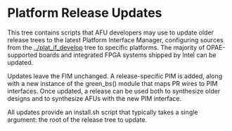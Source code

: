 # Platform Release Updates #

This tree contains scripts that AFU developers may use to update older release trees to the latest Platform Interface Manager, configuring sources from the [../plat\_if\_develop](../plat_if_develop) tree to specific platforms. The majority of OPAE-supported boards and integrated FPGA systems shipped by Intel can be updated.

Updates leave the FIM unchanged. A release-specific PIM is added, along with a new instance of the green_bs() module that maps PR wires to PIM interfaces. Once updated, a release can be used both to synthesize older designs and to synthesize AFUs with the new PIM interface.

All updates provide an install.sh script that typically takes a single argument: the root of the release tree to update.
